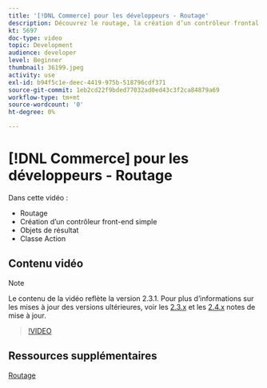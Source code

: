 ```yaml
---
title: '[!DNL Commerce] pour les développeurs - Routage'
description: Découvrez le routage, la création d’un contrôleur frontal simple, des objets de résultat, une classe d’action.
kt: 5697
doc-type: video
topic: Development
audience: developer
level: Beginner
thumbnail: 36199.jpeg
activity: use
exl-id: b94f5c1e-deec-4419-975b-518796cdf371
source-git-commit: 1eb2cd22f9bded77032ad0ed43c3f2ca84879a69
workflow-type: tm+mt
source-wordcount: '0'
ht-degree: 0%

---
```


# [!DNL Commerce] pour les développeurs - Routage

Dans cette vidéo :

- Routage
- Création d’un contrôleur front-end simple
- Objets de résultat
- Classe Action

## Contenu vidéo

>[!NOTE]
>
>Le contenu de la vidéo reflète la version 2.3.1. Pour plus d’informations sur les mises à jour des versions ultérieures, voir les [ 2.3.x](https://devdocs.magento.com/guides/v2.3/release-notes/bk-release-notes.html) et les [2.4.x](https://devdocs.magento.com/guides/v2.4/release-notes/bk-release-notes.html) notes de mise à jour.

>[!VIDEO](https://video.tv.adobe.com/v/36199?quality=12&learn=on)

## Ressources supplémentaires

[Routage](https://devdocs.magento.com/guides/v2.4/extension-dev-guide/routing.html)
